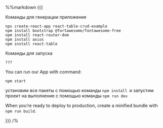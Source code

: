 %%markdown
{{{

Команды для генерации приложения
```
npx create-react-app react-table-crud-example
npm install bootstrap @fortawesome/fontawesome-free
npm install react-router-dom
npm install axios
npm install react-table
```

Команды для запуска
```
???

```
You can run our App with command: 
```
npm start
```
установим все пакеты с помощью команды ```npm install ```и запустим проект на выполнение с помощью команды ```npm run dev```


When you’re ready to deploy to production, create a minified bundle with ```npm run build```.



}}}
/%

